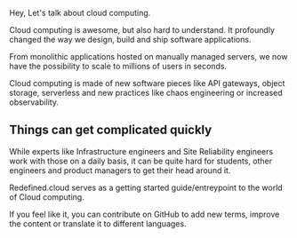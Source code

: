 Hey, Let's talk about cloud computing.

Cloud computing is awesome, but also hard to understand. It profoundly changed the way we design, build and ship software applications.

From monolithic applications hosted on manually managed servers, we now have the possibility to scale to millions of users in seconds.

Cloud computing is made of new software pieces like API gateways, object storage, serverless and new practices like chaos engineering or increased observability.

## Things can get complicated quickly

While experts like Infrastructure engineers and Site Reliability engineers work with those on a daily basis, it can be quite hard for students, other engineers and product managers to get their head around it.

Redefined.cloud serves as a getting started guide/entreypoint to the world of Cloud computing.

If you feel like it, you can contribute on GitHub to add new terms, improve the content or translate it to different languages.
